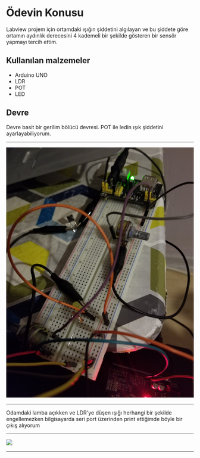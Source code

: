 # Ödevin Konusu

Labview projem için ortamdaki ışığın şiddetini algılayan ve bu şiddete göre ortamın aydınlık derecesini 4 kademeli bir şekilde gösteren bir sensör yapmayı tercih ettim.

## Kullanılan malzemeler

-   Arduino UNO
-   LDR
-   POT
-   LED

## Devre

Devre basit bir gerilim bölücü devresi. POT ile ledin ışık şiddetini ayarlayabiliyorum.
***
![](/devre.jpg)
***
Odamdaki lamba açıkken ve LDR'ye düşen ışığı herhangi bir şekilde engellemezken bilgisayarda seri port üzerinden print ettiğimde böyle bir çıkış alıyorum
***
![](/cikis.jpg)
***
